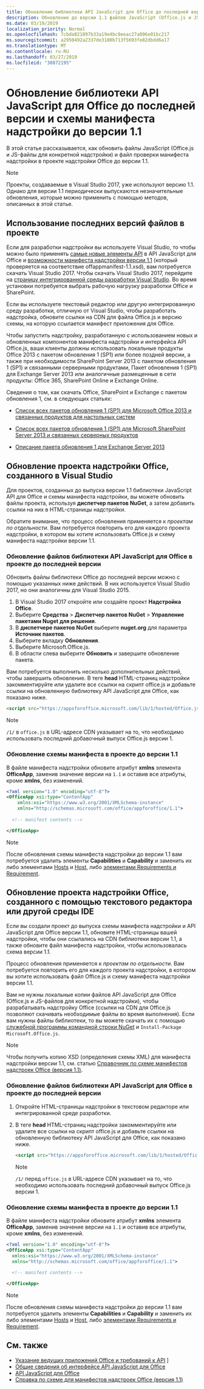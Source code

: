 ```yaml
---
title: Обновление библиотеки API JavaScript для Office до последней версии и схемы манифеста надстройки до версии 1.1
description: Обновление до версии 1.1 файлов JavaScript (Office.js и JS-файлов приложения) и файла проверки манифеста надстройки в проекте надстройки Office.
ms.date: 03/19/2019
localization_priority: Normal
ms.openlocfilehash: 7cbda821897b33a19e4bc9eeac27a096e01bc217
ms.sourcegitcommit: a2950492a2337de3180b713f5693fe82dbdd6a17
ms.translationtype: MT
ms.contentlocale: ru-RU
ms.lasthandoff: 03/27/2019
ms.locfileid: "30872195"
---
```

# <a name="update-to-the-latest-javascript-api-for-office-library-and-version-11-add-in-manifest-schema"></a>Обновление библиотеки API JavaScript для Office до последней версии и схемы манифеста надстройки до версии 1.1

В этой статье рассказывается, как обновить файлы JavaScript (Office.js и JS-файлы для конкретной надстройки) и файл проверки манифеста надстройки в проекте надстройки Office до версии 1.1.

> [!NOTE]
> Проекты, создаваемые в Visual Studio 2017, уже используют версию 1.1. Однако для версии 1.1 периодически выпускаются незначительные обновления, которые можно применить с помощью методов, описанных в этой статье.

## <a name="use-the-most-up-to-date-project-files"></a>Использование последних версий файлов в проекте

Если для разработки надстройки вы используете Visual Studio, то чтобы можно было применять [самые новые элементы API](/office/dev/add-ins/reference/what's-changed-in-the-javascript-api-for-office) в API JavaScript для Office и [возможности манифеста надстройки версии 1.1](../develop/add-in-manifests.md) (который проверяется на соответствие offappmanifest-1.1.xsd), вам потребуется скачать Visual Studio 2017. Чтобы скачать Visual Studio 2017, перейдите на [страницу интегрированной среды разработки Visual Studio](https://visualstudio.microsoft.com/vs/). Во время установки потребуется выбрать рабочую нагрузку разработки Office и SharePoint.

Если вы используете текстовый редактор или другую интегрированную среду разработки, отличную от Visual Studio, чтобы разработать надстройка, обновите ссылки на CDN для файла Office.js и версию схемы, на которую ссылается манифест приложения для Office.

Чтобы запустить надстройку, разработанную с использованием новых и обновленных компонентов манифеста надстройки и интерфейса API Office.js, ваши клиенты должны использовать локальные продукты Office 2013 с пакетом обновления 1 (SP1) или более поздней версии, а также при необходимости SharePoint Server 2013 с пакетом обновления 1 (SP1) и связанными серверными продуктами, Пакет обновления 1 (SP1) для Exchange Server 2013 или аналогичные размещенные в сети продукты: Office 365, SharePoint Online и Exchange Online.

Сведения о том, как скачать Office, SharePoint и Exchange с пакетом обновления 1, см. в следующих статьях:

- [Список всех пакетов обновления 1 (SP1) для Microsoft Office 2013 и связанных продуктов для настольных систем](https://support.microsoft.com/kb/2850036)

- [Список всех пакетов обновления 1 (SP1) для Microsoft SharePoint Server 2013 и связанных серверных продуктов](https://support.microsoft.com/kb/2850035)

- [Описание пакета обновления 1 для Exchange Server 2013](https://support.microsoft.com/kb/2926248)


## <a name="updating-an-office-add-in-project-created-with-visual-studio"></a>Обновление проекта надстройки Office, созданного в Visual Studio

Для проектов, созданных до выпуска версии 1.1 библиотеки JavaScript API для Office и схемы манифеста надстройки, вы можете обновить файлы проекта, используя **диспетчер пакетов NuGet**, а затем добавить ссылки на них в HTML-страницы надстройки. 

Обратите внимание, что процесс обновления применяется к _проектам по отдельности_. Вам потребуется повторить его для каждого проекта надстройки, в котором вы хотите использовать Office.js и схему манифеста надстройки версии 1.1.


### <a name="update-the-javascript-api-for-office-library-files-in-your-project-to-the-newest-release"></a>Обновление файлов библиотеки API JavaScript для Office в проекте до последней версии
Обновить файлы библиотеки Office до последней версии можно с помощью указанных ниже действий. В них используется Visual Studio 2017, но они аналогичны для Visual Studio 2015.

1. В Visual Studio 2017 откройте или создайте проект **Надстройка Office**.
2. Выберите **Средства** > **Диспетчер пакетов NuGet** > **Управление пакетами Nuget для решения**.
3. В **диспетчере пакетов NuGet** выберите **nuget.org** для параметра **Источник пакетов**.
4. Выберите вкладку **Обновления**.
5. Выберите Microsoft.Office.js.
6. В области слева выберите **Обновить** и завершите обновление пакета.

Вам потребуется выполнить несколько дополнительных действий, чтобы завершить обновление. В теге **head** HTML-страниц надстройки закомментируйте или удалите все ссылки на скрипт office.js и добавьте ссылки на обновленную библиотеку API JavaScript для Office, как показано ниже.

  ```html
  <script src="https://appsforoffice.microsoft.com/lib/1/hosted/Office.js" type="text/javascript"></script>
  ```

   > [!NOTE] 
   > `/1/` в `office.js` в URL-адресе CDN указывает на то, что необходимо использовать последний добавочный выпуск Office.js версии 1.


### <a name="update-the-manifest-file-in-your-project-to-use-schema-version-11"></a>Обновление схемы манифеста в проекте до версии 1.1

В файле манифеста надстройки обновите атрибут **xmlns** элемента **OfficeApp**, заменив значение версии на `1.1` и оставив все атрибуты, кроме **xmlns**, без изменений.

```xml
<?xml version="1.0" encoding="utf-8"?>
<OfficeApp xsi:type="ContentApp"
    xmlns:xsi="https://www.w3.org/2001/XMLSchema-instance"
    xmlns="http://schemas.microsoft.com/office/appforoffice/1.1">
  
  <!-- manifest contents -->

</OfficeApp>
```

> [!NOTE]
> После обновления схемы манифеста надстройки до версии 1.1 вам потребуется удалить элементы   **Capabilities** и **Capability** и заменить их либо элементами [Hosts](/office/dev/add-ins/reference/manifest/hosts) и [Host](/office/dev/add-ins/reference/manifest/host), либо [элементами Requirements и Requirement](specify-office-hosts-and-api-requirements.md).

## <a name="updating-an-office-add-in-project-created-with-a-text-editor-or-other-ide"></a>Обновление проекта надстройки Office, созданного с помощью текстового редактора или другой среды IDE

Если вы создали проект до выпуска схемы манифеста надстройки и API JavaScript для Office версии 1.1, обновите HTML-страницы вашей надстройки, чтобы они ссылались на CDN библиотеки версии 1.1, а также обновите файл манифеста надстройки, чтобы использовалась схема версии 1.1. 

Процесс обновления применяется к _проектам по отдельности_. Вам потребуется повторить его для каждого проекта надстройки, в котором вы хотите использовать файл Office.js и схему манифеста надстройки версии 1.1.

Вам не нужны локальные копии файлов API JavaScript для Office (Office.js и JS-файлов для конкретной надстройки), чтобы разрабатывать надстройку Office (ссылки на CDN для Office.js позволяют скачивать необходимые файлы во время выполнения). Если вам нужны файлы библиотеки, то вы можете скачать их с помощью [служебной программы командной строки NuGet](https://docs.nuget.org/consume/installing-nuget) и `Install-Package Microsoft.Office.js`.

> [!NOTE]
> Чтобы получить копию XSD (определения схемы XML) для манифеста надстройки версии 1.1, см. статью [Справочник по схеме манифестов надстроек Office (версия 1.1)](../develop/add-in-manifests.md).


### <a name="update-the-javascript-api-for-office-library-files-in-your-project-to-use-the-newest-release"></a>Обновление файлов библиотеки API JavaScript для Office в проекте до последней версии

1. Откройте HTML-страницы надстройки в текстовом редакторе или интегрированной среде разработки.

2. В теге **head** HTML-страниц надстройки закомментируйте или удалите все ссылки на скрипт office.js и добавьте ссылки на обновленную библиотеку API JavaScript для Office, как показано ниже.

    ```html
    <script src="https://appsforoffice.microsoft.com/lib/1/hosted/Office.js" type="text/javascript"></script>
    ```

   > [!NOTE]
   > `/1/` перед `office.js` в URL-адресе CDN указывает на то, что необходимо использовать последний добавочный выпуск Office.js версии 1.

### <a name="update-the-manifest-file-in-your-project-to-use-schema-version-11"></a>Обновление схемы манифеста в проекте до версии 1.1

В файле манифеста надстройки обновите атрибут **xmlns** элемента **OfficeApp**, заменив значение версии на `1.1` и оставив все атрибуты, кроме **xmlns**, без изменений.

```xml
<?xml version="1.0" encoding="utf-8"?>
<OfficeApp xsi:type="ContentApp"
  xmlns:xsi="https://www.w3.org/2001/XMLSchema-instance"
  xmlns="http://schemas.microsoft.com/office/appforoffice/1.1">
  
  <!-- manifest contents -->

</OfficeApp>
```

> [!NOTE]
> После обновления схемы манифеста надстройки до версии 1.1 вам потребуется удалить элементы   **Capabilities** и **Capability** и заменить их либо элементами [Hosts](/office/dev/add-ins/reference/manifest/hosts) и [Host](/office/dev/add-ins/reference/manifest/host), либо [элементами Requirements и Requirement](specify-office-hosts-and-api-requirements.md).

## <a name="see-also"></a>См. также

- [Указание ведущих приложений Office и требований к API](specify-office-hosts-and-api-requirements.md) ]
- [Общие сведения об интерфейсе API JavaScript для Office](understanding-the-javascript-api-for-office.md)
- [API JavaScript для Office](/office/dev/add-ins/reference/javascript-api-for-office)
- [Справка по схеме для манифестов надстроек Office (версия 1.1)](../develop/add-in-manifests.md)
